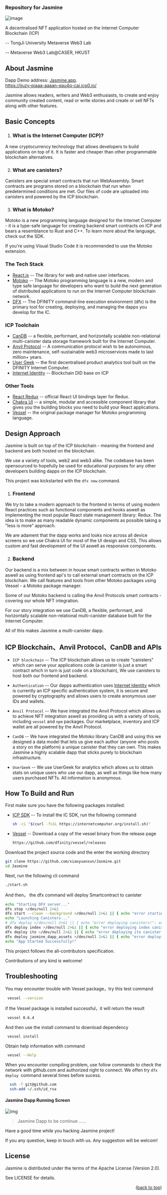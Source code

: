 <h3 align="left">Repository for Jasmine</h3>

![image](https://github.com/xiaoyuanxun/Jasmine/assets/53613219/0df3f056-a8cb-411b-b7d6-0fa8c9784298)

<div align="center" id="top">
  <p align="left">
    A decentralised NFT application hosted on the Internet Computer Blockchain (ICP)
  </p>
  <p align="left">
    -- TongJi University Metaverse Web3 Lab
  </p>
   <p align="left">
    -- Metaverse Web3 Lab@CASER, HKUST 
  </p>
  
</div>


## About Jasmine

Dapp Demo address: [Jasmine.app](https://jasmine.app).  
https://jjuzy-piaaa-aaaan-qau4q-cai.icp0.io/

Jasmine allows readers, writers and Web3 enthusiasts, to create and enjoy community created content, read or write stories and create or sell NFTs along with other features.

## Basic Concepts
1. ### What is the Internet Computer (ICP)?
A new cryptocurrency technology that allows developers to build applications on top of it. It is faster and cheaper than other programmable blockchain alternatives.

2. ### What are canisters?
Canisters are special smart contracts that run WebAssembly. Smart contracts are programs stored on a blockchain that run when predetermined conditions are met. Our files of code are uploaded into canisters and powered by the ICP blockchain.

3. ### What is Motoko?
Motoko is a new programming language designed for the Internet Computer - it is a type-safe language for creating backend smart contracts on ICP and bears a resemblance to Rust and C++. To learn more about the language, check out the SDK.

If you're using Visual Studio Code it is recommended to use the Motoko extension.

### The Tech Stack

* [React.js](https://reactjs.org/)  -- The library for web and native user interfaces.
* [Motoko](https://internetcomputer.org/docs/current/developer-docs/build/languages/motoko/)  -- The Motoko programming language is a new, modern and type safe language for developers who want to build the next generation of distributed applications to run on the Internet Computer blockchain network. 
* [DFX](https://internetcomputer.org/docs/current/references/cli-reference/dfx-parent/) -- The DFINITY command-line execution environment (dfx) is the primary tool for creating, deploying, and managing the dapps you develop for the IC.

### ICP Toolchain

* [CanDB](https://github.com/canscale/CanDB)    -- a flexible, performant, and horizontally scalable non-relational multi-canister data storage framework built for the Internet Computer.
* [Anvil Protocol](https://docs.nftanvil.com/docs/sdk/js)  -- A communication protocol wish to be autonomous, zero maintenance, self-sustainable web3 microservices made to last million+ years.
* [User Geek](https://usergeek.app/)   -- the first decentralised product analytics tool
built on the DFINITY Internet Computer.
* [Internet Identity](https://internetcomputer.org/docs/current/tokenomics/identity-auth/what-is-ic-identity/)  -- Blockchain DID base on ICP

### Other Tools

 * [React Redux](https://react-redux.js.org/)   -- official React UI bindings layer for Redux.
* [Chakra UI](https://chakra-ui.com/)          -- a simple, modular and accessible component library that gives you the building blocks you need to build your React applications.
* [Vessel](https://github.com/dfinity/vessel)  -- the original package manager for Motoko programming language.

## Design Approach

Jasmine is built on top of the ICP blockchain - meaning the frontend and backend are both hosted on the blockchain. 

We use a variety of tools, web2 and web3 alike. The codebase has been opensourced to hopefully be used for educational purposes for any other developers building dapps on the ICP blockchain. 

This project was kickstarted with the `dfx new` command. 

1. ### Frontend

We try to take a modern approach to the frontend in terms of using modern React practices such as functional components and hooks aswell as implementing the most popular React state management library: Redux. The idea is to make as many readable dynamic components as possible taking a "less is more" approach. 

We are adament that the dapp works and looks nice across all device screens so we use Chakra UI for most of the UI design and CSS, This allows custom and fast development of the UI aswell as responsive components.

2. ### Backend

Our backend is a mix between in house smart contracts written in Motoko aswell as using frontend api's to call external smart contracts on the ICP blockchain. We call features and tools from other Motoko packages using Vessel - a Motoko package manager. 

Some of our Motoko backend is calling the Anvil Protocols smart contracts - covering our whole NFT integration. 

For our story integration we use CanDB, a flexible, performant, and horizontally scalable non-relational multi-canister database built for the Internet Computer. 

All of this makes Jasmine a multi-canister dapp.

## ICP Blockchain、Anvil Protocol、CanDB and APIs

- `ICP blockchain`  -- The ICP blockchain allows us to create "canisters" which can serve your applications code (a canister is just a smart contract which in turn is just code on a blockchain), We use canisters to host both our frontend and backend. 

- `Authentication` -- Our dapps authentication uses [Internet Identity](https://internetcomputer.org/docs/current/tokenomics/identity-auth/what-is-ic-identity/) which is currently an ICP specific authentication system, it is secure and powered by cryptography and allows users to create anonymous user IDs and wallets. 

- `Anvil Protocol`  -- We have integrated the Anvil Protocol which allows us to achieve NFT integration aswell as providing us with a variety of tools, including `vessel` and `npm` packages. Our marketplace, inventory and ICP wallet are all powered by the Anvil Protocol. 

- `CanDB`  -- We have integrated the Motoko library CanDB and using this we designed a data model that lets us give each author (anyone who posts a story on the platform) a unique canister that they can own. This makes Jasmine a highly scalable dapp that sticks purely to blockchain infrastructure. 

- `UserGeek`  -- We use UserGeek for analytics which allows us to obtain stats on unique users who use our dapp, as well as things like how many users purchased NFTs. All information is anonymous.

## How To Build and Run

First make sure you have the following packages installed:

- [ICP SDK](https://internetcomputer.org/docs/current/developer-docs/setup/install/)
   -- To install the IC SDK, run the following command
  ```bash
  sh -ci "$(curl -fsSL https://internetcomputer.org/install.sh)"
  ```

- [Vessel](https://github.com/dfinity/vessel)
   -- Download a copy of the vessel binary from the release page
  ```bash
  https://github.com/dfinity/vessel/releases
  ```
Download the project source code and the enter the working directory
```bash
git clone https://github.com/xiaoyuanxun/Jasmine.git
cd Jasmine
```
Next, run the following cli command
```bash
./start.sh
```
And then， the dfx command will deploy Smartcontract to canister
```bash
echo "Starting DFX server..."
dfx stop >/dev/null 2>&1
dfx start --clean --background >/dev/null 2>&1 || { echo "error starting server!"; exit 1; }
echo "Launching Canisters..."
# dfx deploy >/dev/null 2>&1 || { echo "error deploying canisters!"; exit 1; }
dfx deploy index >/dev/null 2>&1 || { echo "error deploying index canister!"; exit 1; }
dfx deploy ito >/dev/null 2>&1 || { echo "error deploying ito canister!"; exit 1; }
dfx deploy jasmine_dapp_assets >/dev/null 2>&1 || { echo "error deploying frontend canister!"; exit 1; }
echo "App Started Successfully!"
```

This project follows the all-contributors specification. 
 <p align="left"> Contributions of any kind is welcome! </p>

## Troubleshooting
You may encounter trouble with Vessel package，try this test command
 ```bash
  vessel --version
 ```
if the Vessel package is installed successful，it will return the result
```bash
 vessel 0.6.4
```
And then use the install command to download dependency
```bash
 vessel install
```
Obtain help information with command
```bash
 vessel --Help
```
When you encounter compiling problem, use follow commands to check the network with github.com and authorized right to connect. We offen try `dfx deploy `command several times before sucess. 
```bash
  ssh -T git@github.com
  ssh-add ~/.ssh/id_rsa
```
 
#### Jasmine Dapp Running Screen
 
![img](https://github.com/xiaoyuanxun/Jasmine/blob/main/src/Jasmine_dapp_assets/assets/Jasmine@demo.png)
  
> Jasmine Dapp to be continue ......
  
Have a good time while you hacking Jasmine project! 
<p>If you any question, keep in touch with us. Any suggestion will be welcom!<p>

## License
Jasmine is distributed under the terms of the Apache License (Version 2.0).

See LICENSE for details.

<p align="right">(<a href="#top">back to top</a>)</p>
